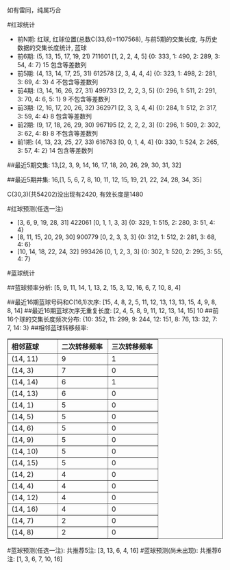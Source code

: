 <!-- 
.. title: 双色球2011047期(2011-04-26)数据分析报告
.. slug: slott-2011047-2011-04-26-report
.. date: 2011-04-27 08:00:00 UTC+08:00
.. tags: Lottery
.. link: 
.. description: 
.. type: text
-->

如有雷同，纯属巧合

<!-- TEASER_END-->

#红球统计

- 前N期: 红球, 红球位置(总数C(33,6)=1107568), 与前5期的交集长度, 与历史数据的交集长度统计, 蓝球
- 前6期: (5, 13, 15, 17, 19, 21) 711601 [1, 2, 2, 4, 5] {0: 333, 1: 490, 2: 289, 3: 54, 4: 7} 15 包含等差数列
- 前5期: (4, 13, 14, 17, 25, 31) 612578 [2, 3, 4, 4, 4] {0: 323, 1: 498, 2: 281, 3: 69, 4: 3} 4 不包含等差数列
- 前4期: (3, 14, 16, 26, 27, 31) 499733 [2, 2, 2, 3, 5] {0: 296, 1: 511, 2: 291, 3: 70, 4: 6, 5: 1} 9 不包含等差数列
- 前3期: (2, 16, 17, 20, 26, 32) 362971 [2, 3, 3, 4, 4] {0: 284, 1: 512, 2: 317, 3: 59, 4: 4} 8 包含等差数列
- 前2期: (9, 17, 18, 26, 29, 30) 967195 [2, 2, 2, 2, 3] {0: 296, 1: 509, 2: 302, 3: 62, 4: 8} 8 不包含等差数列
- 前1期: (4, 13, 23, 25, 27, 33) 616763 [0, 0, 1, 4, 4] {0: 330, 1: 524, 2: 265, 3: 57, 4: 2} 14 包含等差数列

##最近5期交集:
13,[2, 3, 9, 14, 16, 17, 18, 20, 26, 29, 30, 31, 32]

##最近5期并集:
16,[1, 5, 6, 7, 8, 10, 11, 12, 15, 19, 21, 22, 24, 28, 34, 35]

C(30,3)(共54202)没出现有2420, 
有效长度是1480

#红球预测(任选一注)

- [3, 6, 9, 19, 28, 31] 422061 [0, 1, 1, 3, 3] {0: 329, 1: 515, 2: 280, 3: 51, 4: 4}
- [8, 11, 15, 20, 29, 30] 900779 [0, 2, 3, 3, 3] {0: 312, 1: 512, 2: 281, 3: 68, 4: 6}
- [10, 14, 18, 22, 24, 32] 993426 [0, 1, 2, 3, 3] {0: 302, 1: 520, 2: 295, 3: 55, 4: 7}

#蓝球统计

##蓝球频率分析:
[5, 9, 11, 14, 1, 13, 2, 15, 3, 12, 16, 6, 7, 10, 8, 4]

##最近16期蓝球号码和C(16,1)次序:
[15, 4, 8, 2, 5, 11, 12, 13, 13, 13, 15, 4, 9, 8, 8, 14]
##最近16期蓝球次序无重复长度:
[2, 4, 5, 8, 9, 11, 12, 13, 14, 15] 10
##前16个球的交集长度频次分布:
{10: 352, 11: 299, 9: 244, 12: 151, 8: 76, 13: 32, 7: 7, 14: 3}
##相邻蓝球转移频率:
<table border="1" class="table table-striped dataframe">
  <thead>
    <tr style="text-align: left;">
      <th style="min-width: 100px;">相邻蓝球</th>
      <th style="min-width: 100px;">二次转移频率</th>
      <th style="min-width: 100px;">三次转移频率</th>
    </tr>
  </thead>
  <tbody>
    <tr>
      <td> (14, 11)</td>
      <td> 9</td>
      <td> 1</td>
    </tr>
    <tr>
      <td>  (14, 3)</td>
      <td> 7</td>
      <td> 0</td>
    </tr>
    <tr>
      <td> (14, 14)</td>
      <td> 6</td>
      <td> 1</td>
    </tr>
    <tr>
      <td> (14, 13)</td>
      <td> 6</td>
      <td> 0</td>
    </tr>
    <tr>
      <td>  (14, 1)</td>
      <td> 5</td>
      <td> 0</td>
    </tr>
    <tr>
      <td>  (14, 5)</td>
      <td> 5</td>
      <td> 0</td>
    </tr>
    <tr>
      <td>  (14, 6)</td>
      <td> 5</td>
      <td> 0</td>
    </tr>
    <tr>
      <td>  (14, 9)</td>
      <td> 5</td>
      <td> 0</td>
    </tr>
    <tr>
      <td> (14, 10)</td>
      <td> 5</td>
      <td> 0</td>
    </tr>
    <tr>
      <td> (14, 15)</td>
      <td> 5</td>
      <td> 0</td>
    </tr>
    <tr>
      <td>  (14, 2)</td>
      <td> 4</td>
      <td> 0</td>
    </tr>
    <tr>
      <td>  (14, 4)</td>
      <td> 4</td>
      <td> 0</td>
    </tr>
    <tr>
      <td> (14, 12)</td>
      <td> 4</td>
      <td> 0</td>
    </tr>
    <tr>
      <td> (14, 16)</td>
      <td> 4</td>
      <td> 0</td>
    </tr>
    <tr>
      <td>  (14, 7)</td>
      <td> 2</td>
      <td> 0</td>
    </tr>
    <tr>
      <td>  (14, 8)</td>
      <td> 2</td>
      <td> 0</td>
    </tr>
  </tbody>
</table>
#蓝球预测(任选一注):
共推荐5注: [3, 13, 6, 4, 16]
#蓝球预测(尚未出现):
共推荐6注: [1, 3, 6, 7, 10, 16]

